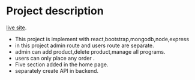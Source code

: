 # Project description

 [live site](https://stay-fit-86f08.web.app/).

- This project is implement with react,bootstrap,mongodb,node,express
- in this project admin route and users route are separate.
- admin can add product,delete product,manage all programs.
- users can only place any order .
- Five section added in the home page.
- separately create API in backend.